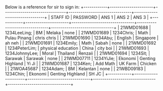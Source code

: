 Below is a reference for sir to sign in:
+------------+----------------------+--------------------------------+--------------------------------+--------------------------------+
|  STAFF ID  |       PASSWORD       |             ANS 1              |            ANS 2               |            ANS 3               |
+------------+----------------------+--------------------------------+--------------------------------+--------------------------------+
| 21WMD01688 |         1234LeeLing; |                             BM |                         Melaka |                           none |
| 21WMD01689 |           1234Chris; |                           Math |                   Pulau Pinang |                    chris chris |
| 21WMD01690 |             1234Abu; |                        English |                      Singapore |                         ah neh |
| 21WMD01691 |           1234Emily; |                           Math |                          Sabah |                           none |
| 21WMD01692 |        1234PeterLim; |             physical education |                          China |                       city boi |
| 21WMD01693 |       1234JohnnyLee; |                          Moral |                       Thailand |                        Renzaii |
| 21WMD01694 |             1234Sit; |                        Sarawak |                        Sarawak |                           none |
| 21WMD07711 |           1234YiJie; |                        Ekonomi |               Genting Highland |                          Yi Ji |
| 21WMD01687 |             1234Ken; |                       Add Math |                        UK Farm |                        Chicken |
| 21WOA45687 |            1234Adam; |                             BM |                       Kelantan |                           none |
| 21WBD09183 |            1234Chin; |                        Ekonomi |               Genting Highland |                          SH JC |
+------------+----------------------+--------------------------------+--------------------------------+--------------------------------+
